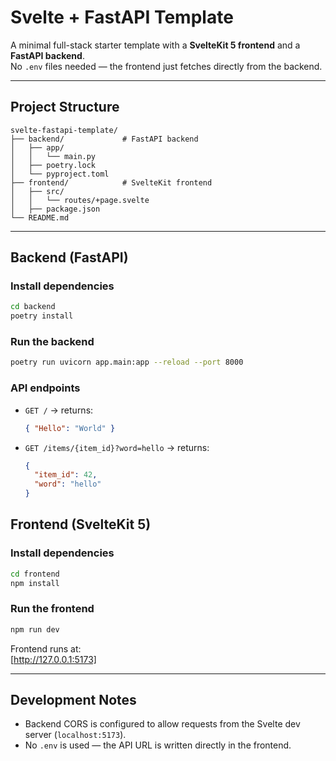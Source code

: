 # Svelte + FastAPI Template

A minimal full-stack starter template with a **SvelteKit 5 frontend** and a **FastAPI backend**.  
No `.env` files needed — the frontend just fetches directly from the backend.

---

## Project Structure

```
svelte-fastapi-template/
├── backend/             # FastAPI backend
│   ├── app/
│   │   └── main.py      
│   ├── poetry.lock
│   └── pyproject.toml
├── frontend/            # SvelteKit frontend
│   ├── src/
│   │   └── routes/+page.svelte
│   ├── package.json
└── README.md
```

---

## Backend (FastAPI)

### Install dependencies
```bash
cd backend
poetry install
```

### Run the backend
```bash
poetry run uvicorn app.main:app --reload --port 8000
```

### API endpoints
- `GET /` → returns:
  ```json
  { "Hello": "World" }
  ```
- `GET /items/{item_id}?word=hello` → returns:
  ```json
  {
    "item_id": 42,
    "word": "hello"
  }
  ```

## Frontend (SvelteKit 5)

### Install dependencies
```bash
cd frontend
npm install
```

### Run the frontend
```bash
npm run dev
```

Frontend runs at:  
[http://127.0.0.1:5173]


---

## Development Notes

- Backend CORS is configured to allow requests from the Svelte dev server (`localhost:5173`).
- No `.env` is used — the API URL is written directly in the frontend.
